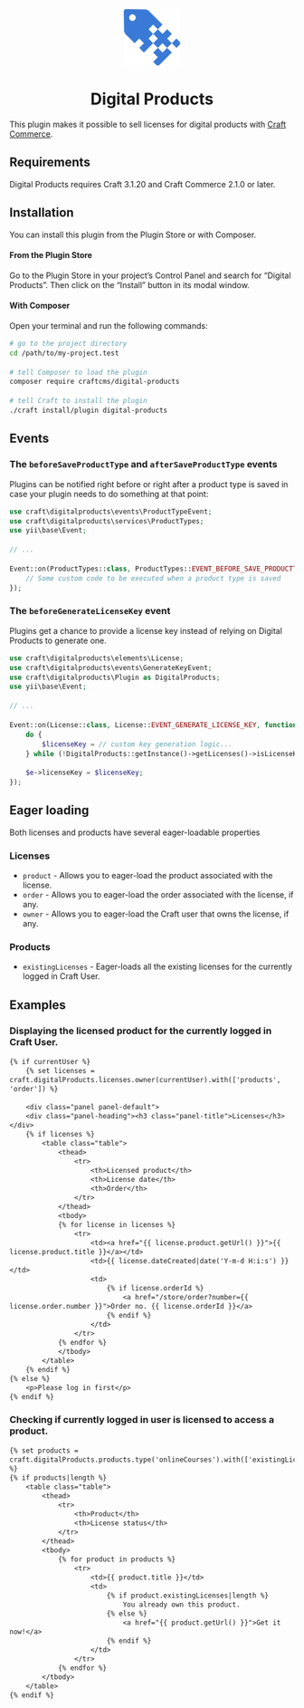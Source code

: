 <p align="center"><img src="./src/icon.svg" width="100" height="100" alt="Digital Products icon"></p>

<h1 align="center">Digital Products</h1>

This plugin makes it possible to sell licenses for digital products with [Craft Commerce](https://craftcms.com/commerce).

## Requirements

Digital Products requires Craft 3.1.20 and Craft Commerce 2.1.0 or later.

## Installation

You can install this plugin from the Plugin Store or with Composer.

#### From the Plugin Store

Go to the Plugin Store in your project’s Control Panel and search for “Digital Products”. Then click on the “Install” button in its modal window.

#### With Composer

Open your terminal and run the following commands:

```bash
# go to the project directory
cd /path/to/my-project.test

# tell Composer to load the plugin
composer require craftcms/digital-products

# tell Craft to install the plugin
./craft install/plugin digital-products
```

## Events

### The `beforeSaveProductType` and `afterSaveProductType` events

Plugins can be notified right before or right after a product type is saved in case your plugin needs to do something at that point:

```php
use craft\digitalproducts\events\ProductTypeEvent;
use craft\digitalproducts\services\ProductTypes;
use yii\base\Event;

// ...

Event::on(ProductTypes::class, ProductTypes::EVENT_BEFORE_SAVE_PRODUCTTYPE, function(ProductTypeEvent $e) {
    // Some custom code to be executed when a product type is saved
});
```

### The `beforeGenerateLicenseKey` event

Plugins get a chance to provide a license key instead of relying on Digital Products to generate one.

```php
use craft\digitalproducts\elements\License;
use craft\digitalproducts\events\GenerateKeyEvent;
use craft\digitalproducts\Plugin as DigitalProducts;
use yii\base\Event;

// ...

Event::on(License::class, License::EVENT_GENERATE_LICENSE_KEY, function(GenerateKeyEvent $e) {
    do {
        $licenseKey = // custom key generation logic...
    } while (!DigitalProducts::getInstance()->getLicenses()->isLicenseKeyUnique($licenseKey));

    $e->licenseKey = $licenseKey;
});
```

## Eager loading

Both licenses and products have several eager-loadable properties

### Licenses

* `product` - Allows you to eager-load the product associated with the license.
* `order` - Allows you to eager-load the order associated with the license, if any.
* `owner` - Allows you to eager-load the Craft user that owns the license, if any.

### Products
* `existingLicenses` - Eager-loads all the existing licenses for the currently logged in Craft User.

## Examples

### Displaying the licensed product for the currently logged in Craft User.

```twig
{% if currentUser %}
    {% set licenses = craft.digitalProducts.licenses.owner(currentUser).with(['products', 'order']) %}

    <div class="panel panel-default">
    <div class="panel-heading"><h3 class="panel-title">Licenses</h3></div>
    {% if licenses %}
        <table class="table">
            <thead>
                <tr>
                    <th>Licensed product</th>
                    <th>License date</th>
                    <th>Order</th>
                </tr>
            </thead>
            <tbody>
            {% for license in licenses %}
                <tr>
                    <td><a href="{{ license.product.getUrl() }}">{{ license.product.title }}</a></td>
                    <td>{{ license.dateCreated|date('Y-m-d H:i:s') }}</td>
                    <td>
                        {% if license.orderId %}
                            <a href="/store/order?number={{ license.order.number }}">Order no. {{ license.orderId }}</a>
                        {% endif %}
                    </td>
                </tr>
            {% endfor %}
            </tbody>
        </table>
    {% endif %}
{% else %}
    <p>Please log in first</p>
{% endif %}
```

### Checking if currently logged in user is licensed to access a product.

```twig
{% set products = craft.digitalProducts.products.type('onlineCourses').with(['existingLicenses']) %}
{% if products|length %}
    <table class="table">
        <thead>
            <tr>
                <th>Product</th>
                <th>License status</th>
            </tr>
        </thead>
        <tbody>
            {% for product in products %}
                <tr>
                    <td>{{ product.title }}</td>
                    <td>
                        {% if product.existingLicenses|length %}
                            You already own this product.
                        {% else %}
                            <a href="{{ product.getUrl() }}">Get it now!</a>
                        {% endif %}
                    </td>
                </tr>
            {% endfor %}
        </tbody>
    </table>
{% endif %}
```
